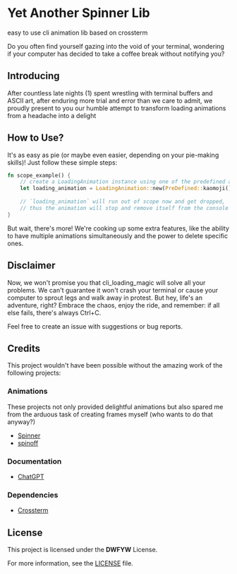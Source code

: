 # Yet Another Spinner Lib

easy to use cli animation lib based on crossterm 

Do you often find yourself gazing into the void of your terminal, wondering if your computer has decided to take a coffee break without notifying you?


## Introducing

After countless late nights (1) spent wrestling with terminal buffers and ASCII art, 
after enduring more trial and error than we care to admit, 
we proudly present to you our humble attempt to transform loading animations from a headache into a delight

## How to Use?

It's as easy as pie (or maybe even easier, depending on your pie-making skills)! Just follow these simple steps:

```rust
fn scope_example() {
    // create a LoadingAnimation instance using one of the predefined animations
    let loading_animation = LoadingAnimation::new(PreDefined::kaomoji());
    
    // `loading_animation` will run out of scope now and get dropped,
    // thus the animation will stop and remove itself from the console
}
```

But wait, there's more! We're cooking up some extra features, 
like the ability to have multiple animations simultaneously and the power to delete specific ones. 

## Disclaimer

Now, we won't promise you that cli_loading_magic will solve all your problems. 
We can't guarantee it won't crash your terminal or cause your computer to sprout legs and walk away in protest. 
But hey, life's an adventure, right? Embrace the chaos, enjoy the ride, and remember: if all else fails, there's always Ctrl+C.

Feel free to create an issue with suggestions or bug reports.


## Credits

This project wouldn't have been possible without the amazing work of the following projects:

### Animations

These projects not only provided delightful animations but also spared me from the arduous task of creating frames myself (who wants to do that anyway?)

- [Spinner](https://github.com/FGRibreau/spinners)
- [spinoff](https://github.com/ad4mx/spinoff)

### Documentation

- [ChatGPT](https://chat.openai.com/)

### Dependencies

- [Crossterm](https://github.com/crossterm-rs/crossterm)

## License

This project is licensed under the **DWFYW** License.

For more information, see the [LICENSE](LICENSE.md) file.
